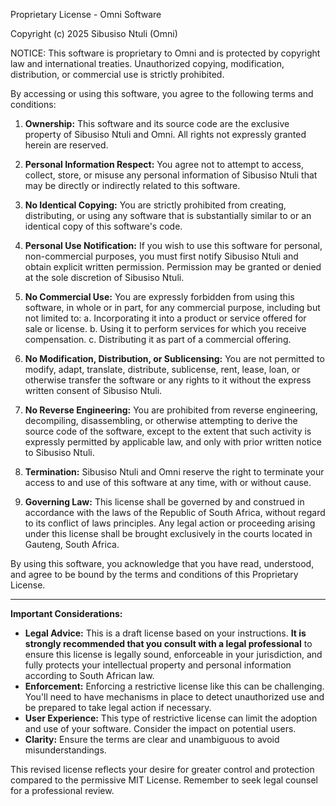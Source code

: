 Proprietary License - Omni Software

Copyright (c) 2025 Sibusiso Ntuli (Omni)

NOTICE: This software is proprietary to Omni and is protected by copyright law and international treaties. Unauthorized copying, modification, distribution, or commercial use is strictly prohibited.

By accessing or using this software, you agree to the following terms and conditions:

1. **Ownership:** This software and its source code are the exclusive property of Sibusiso Ntuli and Omni. All rights not expressly granted herein are reserved.

2. **Personal Information Respect:** You agree not to attempt to access, collect, store, or misuse any personal information of Sibusiso Ntuli that may be directly or indirectly related to this software.

3. **No Identical Copying:** You are strictly prohibited from creating, distributing, or using any software that is substantially similar to or an identical copy of this software's code.

4. **Personal Use Notification:** If you wish to use this software for personal, non-commercial purposes, you must first notify Sibusiso Ntuli and obtain explicit written permission. Permission may be granted or denied at the sole discretion of Sibusiso Ntuli.

5. **No Commercial Use:** You are expressly forbidden from using this software, in whole or in part, for any commercial purpose, including but not limited to:
   a. Incorporating it into a product or service offered for sale or license.
   b. Using it to perform services for which you receive compensation.
   c. Distributing it as part of a commercial offering.

6. **No Modification, Distribution, or Sublicensing:** You are not permitted to modify, adapt, translate, distribute, sublicense, rent, lease, loan, or otherwise transfer the software or any rights to it without the express written consent of Sibusiso Ntuli.

7. **No Reverse Engineering:** You are prohibited from reverse engineering, decompiling, disassembling, or otherwise attempting to derive the source code of the software, except to the extent that such activity is expressly permitted by applicable law, and only with prior written notice to Sibusiso Ntuli.

8. **Termination:** Sibusiso Ntuli and Omni reserve the right to terminate your access to and use of this software at any time, with or without cause.

9. **Governing Law:** This license shall be governed by and construed in accordance with the laws of the Republic of South Africa, without regard to its conflict of laws principles. Any legal action or proceeding arising under this license shall be brought exclusively in the courts located in Gauteng, South Africa.

By using this software, you acknowledge that you have read, understood, and agree to be bound by the terms and conditions of this Proprietary License.

---

**Important Considerations:**

* **Legal Advice:** This is a draft license based on your instructions. **It is strongly recommended that you consult with a legal professional** to ensure this license is legally sound, enforceable in your jurisdiction, and fully protects your intellectual property and personal information according to South African law.
* **Enforcement:** Enforcing a restrictive license like this can be challenging. You'll need to have mechanisms in place to detect unauthorized use and be prepared to take legal action if necessary.
* **User Experience:** This type of restrictive license can limit the adoption and use of your software. Consider the impact on potential users.
* **Clarity:** Ensure the terms are clear and unambiguous to avoid misunderstandings.

This revised license reflects your desire for greater control and protection compared to the permissive MIT License. Remember to seek legal counsel for a professional review.
